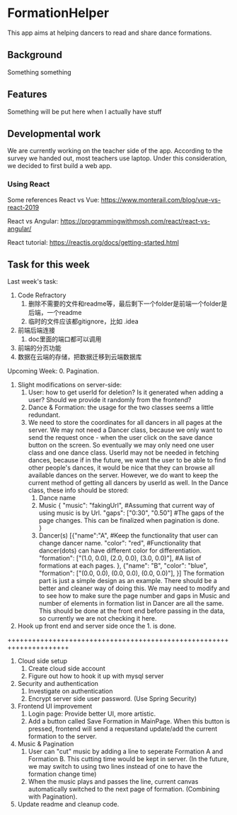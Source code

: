 # FormationHelper
This app aims at helping dancers to read and share dance formations.

## Background
Something something

## Features
Something will be put here when I actually have stuff

## Developmental work
We are currently working on the teacher side of the app. According to the survey we handed out, most teachers use laptop. Under this consideration, we decided to first build a web app.
### Using React
Some references
React vs Vue: https://www.monterail.com/blog/vue-vs-react-2019

React vs Angular: https://programmingwithmosh.com/react/react-vs-angular/

React tutorial: https://reactjs.org/docs/getting-started.html

## Task for this week
Last week's task:
1. Code Refractory
    1. 删除不需要的文件和readme等，最后剩下一个folder是前端一个folder是后端，一个readme
    2. 临时的文件应该都gitignore，比如 .idea
2. 前端后端连接
    1. doc里面的端口都可以调用
3. 前端的分页功能
4. 数据在云端的存储，把数据迁移到云端数据库

Upcoming Week:
0. Pagination.
1. Slight modifications on server-side:
    1. User: how to get userId for deletion? Is it generated when adding a user? Should we provide it randomly from the frontend?
    2. Dance & Formation: the usage for the two classes seems a little redundant. 
    3. We need to store the coordinates for all dancers in all pages at the server. We may not need a Dancer class, because we only want to send the request once - when the user click on the save dance button on the screen. So eventually we may only need one user class and one dance class. UserId may not be needed in fetching dances, because if in the future, we want the user to be able to find other people's dances, it would be nice that they can browse all available dances on the server. However, we do want to keep the current method of getting all dancers by userId as well. In the Dance class, these info should be stored:
        1. Dance name
        2. Music
           {
             "music": "fakingUrl",   #Assuming that current way of using music is by Url.
             "gaps": ["0:30", "0.50"]  #The gaps of the page changes. This can be finalized when pagination is done.   
           }
        3. Dancer(s)
            [{"name":"A",    #Keep the functionality that user can change dancer name.
              "color": "red",    #Functionality that dancer(dots) can have different color for differentiation.
              "formation": ["(1.0, 0.0), (2.0, 0.0), (3.0, 0.0)"],    #A list of formations at each pages.
            },
            {"name": "B",
             "color": "blue",
             "formation": ["(0.0, 0.0), (0.0, 0.0), (0.0, 0.0)"],
            }]
           The formation part is just a simple design as an example. There should be a better and cleaner way of doing this. We may need to modify and to see how to make sure the page number and gaps in Music and number of elements in formation list in Dancer are all the same. This should be done at the front end before passing in the data, so currently we are not checking it here.
2. Hook up front end and server side once the 1. is done.

+++++++++++++++++++++++++++++++++++++++++++++++++++++++++++++++++++++
1. Cloud side setup
    1. Create cloud side account
    2. Figure out how to hook it up with mysql server
2. Security and authentication
    1. Investigate on authentication
    2. Encrypt server side user password. (Use Spring Security)
3. Frontend UI improvement
    1. Login page: Provide better UI, more artistic.
    2. Add a button called Save Formation in MainPage. When this button is pressed, frontend will send a requestand update/add the current formation to the server.
4. Music & Pagination
    1. User can "cut" music by adding a line to seperate Formation A and Formation B. This cutting time would be kept in server. (In the future, we may switch to using two lines instead of one to have the formation change time)
    2. When the music plays and passes the line, current canvas automatically switched to the next page of formation. (Combining with Pagination).
5. Update readme and cleanup code.
